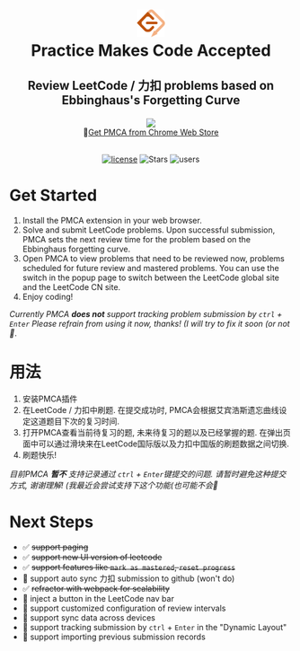 



<h1 align="center">
  <img src="assets/logo2.png" style="width: 10%;" />
  <br>
    <B>P</B>ractice <B>M</B>akes <B>C</B>ode <B>A</B>ccepted
  <br>
</h1>


<h2 align="center">
     Review LeetCode / 力扣 problems based on Ebbinghaus's Forgetting Curve
</h2>

<div align="center">
  <a href="https://chrome.google.com/webstore/detail/pmca/nojegmfgpgdicmogicikihalccihhkid">
    <img align="center" src="https://github.com/HaolinZhong/PMCA/assets/90407167/89482e5f-d9f4-4d30-8bd5-bbe291670dd1" />
  </a>
</div>
<div align="center">
🔗<a href="https://chrome.google.com/webstore/detail/pmca/nojegmfgpgdicmogicikihalccihhkid">Get PMCA from Chrome Web Store</a>
</div>

<br>

<div align="center">

  [<img src="https://img.shields.io/badge/license-MIT-green.svg" alt="license"/>](https://github.com/HaolinZhong/PMCA/blob/main/LICENSE)
  ![Stars](https://img.shields.io/github/stars/HaolinZhong/PMCA)
  <img src="https://img.shields.io/chrome-web-store/d/nojegmfgpgdicmogicikihalccihhkid.svg" alt="users">
</div>



# Get Started

1. Install the PMCA extension in your web browser.
2. Solve and submit LeetCode problems. Upon successful submission, PMCA sets the next review time for the problem based on the Ebbinghaus forgetting curve.
3. Open PMCA to view problems that need to be reviewed now, problems scheduled for future review and mastered problems. You can use the switch in the popup page to switch between the LeetCode global site and the LeetCode CN site.
4. Enjoy coding!

_Currently PMCA __does not__ support tracking problem submission by `ctrl` + `Enter` Please refrain from using it now, thanks! (I will try to fix it soon (or not 🤡_. 

# 用法
1. 安装PMCA插件
2. 在LeetCode / 力扣中刷题. 在提交成功时, PMCA会根据艾宾浩斯遗忘曲线设定这道题目下次的复习时间.
3. 打开PMCA查看当前待复习的题, 未来待复习的题以及已经掌握的题. 在弹出页面中可以通过滑块来在LeetCode国际版以及力扣中国版的刷题数据之间切换.
4. 刷题快乐!

_目前PMCA __暂不__ 支持记录通过 `ctrl` + `Enter`键提交的问题. 请暂时避免这种提交方式, 谢谢理解! (我最近会尝试支持下这个功能(也可能不会🤡_

# Next Steps
- ✅ ~~support paging~~
- ✅ ~~support new UI version of leetcode~~
- ✅ ~~support features like `mark as mastered`, `reset progress`~~
- 🚫 support auto sync 力扣 submission to github (won't do)
- ✅ ~~refractor with webpack for scalability~~
- 🔲 inject a button in the LeetCode nav bar
- 🔲 support customized configuration of review intervals
- 🔲 support sync data across devices 
- 🔲 support tracking submission by `ctrl` + `Enter` in the "Dynamic Layout"
- 🔲 support importing previous submission records

